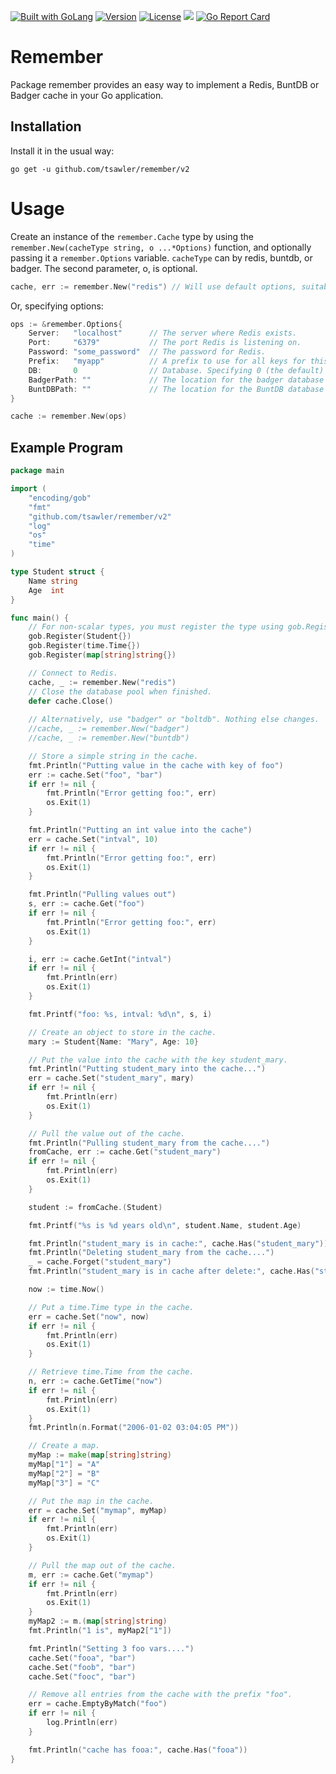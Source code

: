 <a href="https://golang.org"><img src="https://img.shields.io/badge/powered_by-Go-3362c2.svg?style=flat-square" alt="Built with GoLang"></a>
[![Version](https://img.shields.io/badge/goversion-1.20.x-blue.svg)](https://golang.org)
[![License](http://img.shields.io/badge/license-mit-blue.svg?style=flat-square)](https://raw.githubusercontent.com/tsawler/remember/master/LICENSE.md)
<a href="https://pkg.go.dev/github.com/tsawler/remember"><img src="https://img.shields.io/badge/godoc-reference-%23007d9c.svg"></a>
[![Go Report Card](https://goreportcard.com/badge/github.com/tsawler/remember)](https://goreportcard.com/report/github.com/tsawler/remember)

# Remember

Package remember provides an easy way to implement a Redis, BuntDB or Badger cache in your Go application. 

## Installation
Install it in the usual way:

`go get -u github.com/tsawler/remember/v2`

# Usage
Create an instance of the `remember.Cache` type by using the `remember.New(cacheType string, o ...*Options)` function, and optionally
passing it a `remember.Options` variable.  `cacheType` can by redis, buntdb, or badger. The second parameter,
o, is optional.

~~~go
cache, err := remember.New("redis") // Will use default options, suitable for development.
~~~

Or, specifying options:
~~~go
ops := &remember.Options{
    Server:   "localhost"      // The server where Redis exists.
    Port:     "6379"           // The port Redis is listening on.
    Password: "some_password"  // The password for Redis.
    Prefix:   "myapp"          // A prefix to use for all keys for this client. Useful when multiple clients use the same database.
    DB:       0                // Database. Specifying 0 (the default) means use the default database.
    BadgerPath: ""             // The location for the badger database on disk. Defaults to ./badger
    BuntDBPath: ""             // The location for the BuntDB database on disk. Use :memory: for in-memory.
}

cache := remember.New(ops)
~~~

## Example Program

~~~go
package main

import (
	"encoding/gob"
	"fmt"
	"github.com/tsawler/remember/v2"
	"log"
	"os"
	"time"
)

type Student struct {
	Name string
	Age  int
}

func main() {
	// For non-scalar types, you must register the type using gob.Register.
	gob.Register(Student{})
	gob.Register(time.Time{})
	gob.Register(map[string]string{})

	// Connect to Redis.
	cache, _ := remember.New("redis")
	// Close the database pool when finished.
	defer cache.Close()
	
	// Alternatively, use "badger" or "boltdb". Nothing else changes.
	//cache, _ := remember.New("badger")
	//cache, _ := remember.New("buntdb")

	// Store a simple string in the cache.
	fmt.Println("Putting value in the cache with key of foo")
	err := cache.Set("foo", "bar")
	if err != nil {
		fmt.Println("Error getting foo:", err)
		os.Exit(1)
	}

	fmt.Println("Putting an int value into the cache")
	err = cache.Set("intval", 10)
	if err != nil {
		fmt.Println("Error getting foo:", err)
		os.Exit(1)
	}

	fmt.Println("Pulling values out")
	s, err := cache.Get("foo")
	if err != nil {
		fmt.Println("Error getting foo:", err)
		os.Exit(1)
	}

	i, err := cache.GetInt("intval")
	if err != nil {
		fmt.Println(err)
		os.Exit(1)
	}

	fmt.Printf("foo: %s, intval: %d\n", s, i)

	// Create an object to store in the cache.
	mary := Student{Name: "Mary", Age: 10}

	// Put the value into the cache with the key student_mary.
	fmt.Println("Putting student_mary into the cache...")
	err = cache.Set("student_mary", mary)
	if err != nil {
		fmt.Println(err)
		os.Exit(1)
	}

	// Pull the value out of the cache.
	fmt.Println("Pulling student_mary from the cache....")
	fromCache, err := cache.Get("student_mary")
	if err != nil {
		fmt.Println(err)
		os.Exit(1)
	}

	student := fromCache.(Student)

	fmt.Printf("%s is %d years old\n", student.Name, student.Age)

	fmt.Println("student_mary is in cache:", cache.Has("student_mary"))
	fmt.Println("Deleting student_mary from the cache....")
	_ = cache.Forget("student_mary")
	fmt.Println("student_mary is in cache after delete:", cache.Has("student_mary"))

	now := time.Now()

	// Put a time.Time type in the cache.
	err = cache.Set("now", now)
	if err != nil {
		fmt.Println(err)
		os.Exit(1)
	}

	// Retrieve time.Time from the cache.
	n, err := cache.GetTime("now")
	if err != nil {
		fmt.Println(err)
		os.Exit(1)
	}
	fmt.Println(n.Format("2006-01-02 03:04:05 PM"))

	// Create a map.
	myMap := make(map[string]string)
	myMap["1"] = "A"
	myMap["2"] = "B"
	myMap["3"] = "C"

	// Put the map in the cache.
	err = cache.Set("mymap", myMap)
	if err != nil {
		fmt.Println(err)
		os.Exit(1)
	}

	// Pull the map out of the cache.
	m, err := cache.Get("mymap")
	if err != nil {
		fmt.Println(err)
		os.Exit(1)
	}
	myMap2 := m.(map[string]string)
	fmt.Println("1 is", myMap2["1"])

	fmt.Println("Setting 3 foo vars....")
	cache.Set("fooa", "bar")
	cache.Set("foob", "bar")
	cache.Set("fooc", "bar")

	// Remove all entries from the cache with the prefix "foo".
	err = cache.EmptyByMatch("foo")
	if err != nil {
		log.Println(err)
	}

	fmt.Println("cache has fooa:", cache.Has("fooa"))
}
~~~